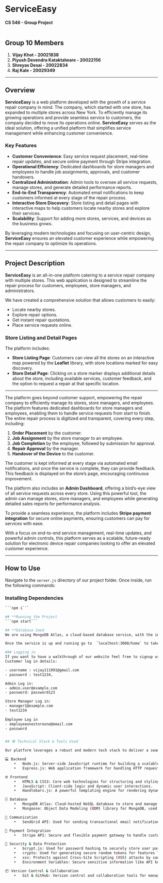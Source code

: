 # ServiceEasy  
**CS 546 - Group Project**  
<br>  

## **Group 10 Members**  
1. **Vijay Khot - 20021838**  
2. **Piyush Devendra Kataktalware - 20022156**  
3. **Shreyas Desai - 20022834**  
4. **Raj Kale - 20029349**  

---

## **Overview**  

**ServiceEasy** is a web platform developed with the growth of a service repair company in mind. The company, which started with one store, has expanded to multiple stores across New York. To efficiently manage its growing operations and provide seamless service to customers, the company decided to move its operations online. **ServiceEasy** serves as the ideal solution, offering a unified platform that simplifies service management while enhancing customer convenience.  

### **Key Features**  
- **Customer Convenience**: Easy service request placement, real-time repair updates, and secure online payment through Stripe integration.  
- **Operational Efficiency**: Dedicated dashboards for store managers and employees to handle job assignments, approvals, and customer handovers.  
- **Centralized Administration**: Admin tools to oversee all service requests, manage stores, and generate detailed performance reports.  
- **End-to-End Transparency**: Automated email notifications to keep customers informed at every stage of the repair process.  
- **Interactive Store Discovery**: Store listing and detail pages with interactive maps to help customers locate nearby stores and explore their services.  
- **Scalability**: Support for adding more stores, services, and devices as the business grows.  

By leveraging modern technologies and focusing on user-centric design, **ServiceEasy** ensures an elevated customer experience while empowering the repair company to optimize its operations.  

---

## **Project Description**  

**ServiceEasy** is an all-in-one platform catering to a service repair company with multiple stores. This web application is designed to streamline the repair process for customers, employees, store managers, and administrators.  

We have created a comprehensive solution that allows customers to easily:  
- Locate nearby stores.  
- Explore repair options.  
- Get instant repair quotations.  
- Place service requests online.  

### **Store Listing and Detail Pages**  

The platform includes:  
- **Store Listing Page**: Customers can view all the stores on an interactive map powered by the **Leaflet** library, with store locations marked for easy discovery.  
- **Store Detail Page**: Clicking on a store marker displays additional details about the store, including available services, customer feedback, and the option to request a repair at that specific location.  

---

The platform goes beyond customer support, empowering the repair company to efficiently manage its stores, store managers, and employees. The platform features dedicated dashboards for store managers and employees, enabling them to handle service requests from start to finish. The entire repair process is digitized and transparent, covering every step, including:  
1. **Order Placement** by the customer.  
2. **Job Assignment** by the store manager to an employee.  
3. **Job Completion** by the employee, followed by submission for approval.  
4. **Repair Approval** by the manager.  
5. **Handover of the Device** to the customer.  

The customer is kept informed at every stage via automated email notifications, and once the service is complete, they can provide feedback. This feedback is displayed on the store’s page, encouraging continuous improvement.  

The platform also includes an **Admin Dashboard**, offering a bird’s-eye view of all service requests across every store. Using this powerful tool, the admin can manage stores, store managers, and employees while generating detailed sales reports for performance analysis.  

To provide a seamless experience, the platform includes **Stripe payment integration** for secure online payments, ensuring customers can pay for services with ease.  

With a focus on end-to-end service management, real-time updates, and powerful admin controls, this platform serves as a scalable, future-ready solution for electronic device repair companies looking to offer an elevated customer experience.  

---

## **How to Use**  

Navigate to the `server.js` directory of our project folder. Once inside, run the following commands:  

### **Installing Dependencies**  
```bash  
```npm i```

## **Running the Project
```npm start```

## **Database Seed
We are using MongoDB Atlas, a cloud-based database service, with the initial data already seeded in the database. The database connection details are specified in the config.env file. Currently, the database includes three device types: iPhone, MacBook, and iPad. Each device type contains multiple models, and each model offers various repair types, with each repair type having an associated cost and time estimate. The database currently contains 5 stores, all located in the New York area, with the flexibility to add more stores as needed.

Once the service is up and running go to  `localhost:3000/home` to take a look at our website.

### Logging in
If you want to have a walkthrough of our website feel free to signup using your real email as a customer to also test the email notifications working at various stages of repair order. Or you can also use the following customer credentials to test. The admin, store manager, and employee credentials have been listed as well.
Customer log in details:

- username : vijay111991@gmail.com
- password : test1234,

Admin Log in:
- admin.user@example.com
- password: password123

Store Manager Log in:
- manager1@example.com
- test1234
  
Employee Log in
- employeeonestoreone@email.com
- password


## 🛠️ Technical Stack & Tools Used

Our platform leverages a robust and modern tech stack to deliver a seamless experience for customers, store managers, employees, and administrators. Here’s a breakdown of the key technologies and tools used:

💻 Backend
	•	Node.js: Server-side JavaScript runtime for building a scalable, event-driven backend.
	•	Express.js: Web application framework for handling HTTP requests, routing, and middleware.

🌐 Frontend
	•	HTML5 & CSS3: Core web technologies for structuring and styling the web pages.
	•	JavaScript: Client-side logic and dynamic user interactions.
	•	Handlebars.js: A powerful templating engine for rendering dynamic content on the server side.

🗄️ Database
	•	MongoDB Atlas: Cloud-hosted NoSQL database to store and manage service requests, store information, user data, and more.
	•	Mongoose: Object Data Modeling (ODM) library for MongoDB, used to define and enforce the schema for the database.

📧 Communication
	•	SendGrid API: Used for sending transactional email notifications to customers, keeping them informed throughout the service request process.

💸 Payment Integration
	•	Stripe API: Secure and flexible payment gateway to handle customer payments directly from the platform.

🔐 Security & Data Protection
	•	bcrypt.js: Used for password hashing to securely store user passwords in the database.
	•	crypto: Used for generating secure random tokens for features like password resets and email verification.
	•	xss: Protects against Cross-Site Scripting (XSS) attacks by sanitizing input from users to prevent malicious scripts.
	•	Environment Variables: Secure sensitive information like API keys, database URIs, and secret keys using config.env.

📦 Version Control & Collaboration
	•	Git & GitHub: Version control and collaboration tools for managing source code, tracking changes, and handling team contributions.


